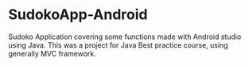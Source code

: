 # SudokoApp-Android
Sudoko Application covering some functions made with Android studio using Java. This was a project for Java Best practice course, using generally MVC framework. 
